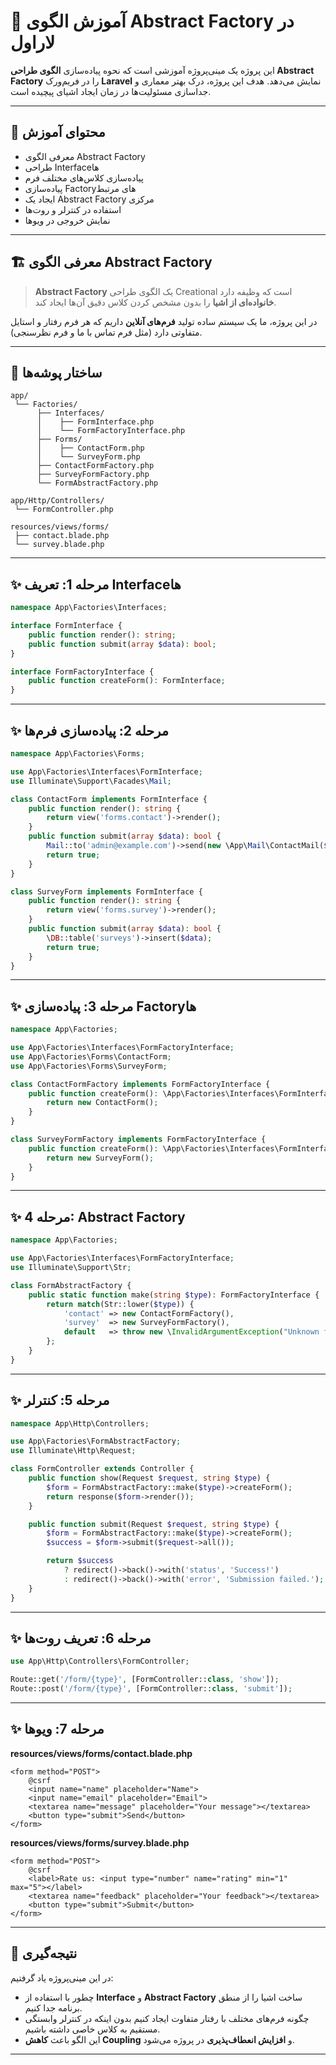 # 🎯 آموزش الگوی Abstract Factory در لاراول

این پروژه یک مینی‌پروژه آموزشی است که نحوه پیاده‌سازی **الگوی طراحی Abstract Factory** را در فریم‌ورک **Laravel** نمایش می‌دهد. هدف این پروژه، درک بهتر معماری و جداسازی مسئولیت‌ها در زمان ایجاد اشیای پیچیده است.

---

## 📖 محتوای آموزش

* معرفی الگوی Abstract Factory
* طراحی Interfaceها
* پیاده‌سازی کلاس‌های مختلف فرم
* پیاده‌سازی Factoryهای مرتبط
* ایجاد یک Abstract Factory مرکزی
* استفاده در کنترلر و روت‌ها
* نمایش خروجی در ویوها

---

## 🏗️ معرفی الگوی Abstract Factory

> **Abstract Factory** یک الگوی طراحی Creational است که وظیفه دارد **خانواده‌ای از اشیا** را بدون مشخص کردن کلاس دقیق آن‌ها ایجاد کند.

در این پروژه، ما یک سیستم ساده تولید **فرم‌های آنلاین** داریم که هر فرم رفتار و استایل متفاوتی دارد (مثل فرم تماس با ما و فرم نظرسنجی).

---

## 📂 ساختار پوشه‌ها

```
app/
 └── Factories/
      ├── Interfaces/
      │    ├── FormInterface.php
      │    └── FormFactoryInterface.php
      ├── Forms/
      │    ├── ContactForm.php
      │    └── SurveyForm.php
      ├── ContactFormFactory.php
      ├── SurveyFormFactory.php
      └── FormAbstractFactory.php

app/Http/Controllers/
 └── FormController.php

resources/views/forms/
 ├── contact.blade.php
 └── survey.blade.php
```

---

## ✨ مرحله 1: تعریف Interfaceها

```php
namespace App\Factories\Interfaces;

interface FormInterface {
    public function render(): string;
    public function submit(array $data): bool;
}

interface FormFactoryInterface {
    public function createForm(): FormInterface;
}
```

---

## ✨ مرحله 2: پیاده‌سازی فرم‌ها

```php
namespace App\Factories\Forms;

use App\Factories\Interfaces\FormInterface;
use Illuminate\Support\Facades\Mail;

class ContactForm implements FormInterface {
    public function render(): string {
        return view('forms.contact')->render();
    }
    public function submit(array $data): bool {
        Mail::to('admin@example.com')->send(new \App\Mail\ContactMail($data));
        return true;
    }
}

class SurveyForm implements FormInterface {
    public function render(): string {
        return view('forms.survey')->render();
    }
    public function submit(array $data): bool {
        \DB::table('surveys')->insert($data);
        return true;
    }
}
```

---

## ✨ مرحله 3: پیاده‌سازی Factoryها

```php
namespace App\Factories;

use App\Factories\Interfaces\FormFactoryInterface;
use App\Factories\Forms\ContactForm;
use App\Factories\Forms\SurveyForm;

class ContactFormFactory implements FormFactoryInterface {
    public function createForm(): \App\Factories\Interfaces\FormInterface {
        return new ContactForm();
    }
}

class SurveyFormFactory implements FormFactoryInterface {
    public function createForm(): \App\Factories\Interfaces\FormInterface {
        return new SurveyForm();
    }
}
```

---

## ✨ مرحله 4: Abstract Factory

```php
namespace App\Factories;

use App\Factories\Interfaces\FormFactoryInterface;
use Illuminate\Support\Str;

class FormAbstractFactory {
    public static function make(string $type): FormFactoryInterface {
        return match(Str::lower($type)) {
            'contact' => new ContactFormFactory(),
            'survey'  => new SurveyFormFactory(),
            default   => throw new \InvalidArgumentException("Unknown form type: $type"),
        };
    }
}
```

---

## ✨ مرحله 5: کنترلر

```php
namespace App\Http\Controllers;

use App\Factories\FormAbstractFactory;
use Illuminate\Http\Request;

class FormController extends Controller {
    public function show(Request $request, string $type) {
        $form = FormAbstractFactory::make($type)->createForm();
        return response($form->render());
    }

    public function submit(Request $request, string $type) {
        $form = FormAbstractFactory::make($type)->createForm();
        $success = $form->submit($request->all());

        return $success
            ? redirect()->back()->with('status', 'Success!')
            : redirect()->back()->with('error', 'Submission failed.');
    }
}
```

---

## ✨ مرحله 6: تعریف روت‌ها

```php
use App\Http\Controllers\FormController;

Route::get('/form/{type}', [FormController::class, 'show']);
Route::post('/form/{type}', [FormController::class, 'submit']);
```

---

## ✨ مرحله 7: ویوها

**resources/views/forms/contact.blade.php**

```blade
<form method="POST">
    @csrf
    <input name="name" placeholder="Name">
    <input name="email" placeholder="Email">
    <textarea name="message" placeholder="Your message"></textarea>
    <button type="submit">Send</button>
</form>
```

**resources/views/forms/survey.blade.php**

```blade
<form method="POST">
    @csrf
    <label>Rate us: <input type="number" name="rating" min="1" max="5"></label>
    <textarea name="feedback" placeholder="Your feedback"></textarea>
    <button type="submit">Submit</button>
</form>
```

---

## 🚀 نتیجه‌گیری

در این مینی‌پروژه یاد گرفتیم:

* چطور با استفاده از **Interface** و **Abstract Factory** ساخت اشیا را از منطق برنامه جدا کنیم.
* چگونه فرم‌های مختلف با رفتار متفاوت ایجاد کنیم بدون اینکه در کنترلر وابستگی مستقیم به کلاس خاصی داشته باشیم.
* این الگو باعث **کاهش Coupling** و **افزایش انعطاف‌پذیری** در پروژه می‌شود.

---
